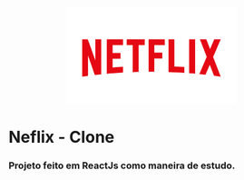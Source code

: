 <div align="center">
<img  src="public\netflix-logo.png" style="
width: 300px;">
</div>

# Neflix - Clone

### Projeto feito em ReactJs como maneira de estudo.